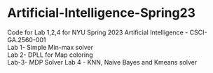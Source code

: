# Artificial-Intelligence-Spring23

Code for Lab 1,2,4 for NYU Spring 2023 Artificial Intelligence - CSCI-GA.2560-001\
Lab 1- Simple Min-max solver\
Lab 2- DPLL for Map coloring\
Lab-3- MDP Solver
Lab 4 - KNN, Naive Bayes and Kmeans solver
